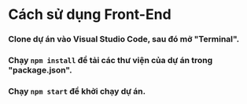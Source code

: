 # Cách sử dụng Front-End

### Clone dự án vào Visual Studio Code, sau đó mở "Terminal".

### Chạy `npm install` để tải các thư viện của dự án trong "package.json".

### Chạy `npm start` để khởi chạy dự án.

